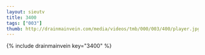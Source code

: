 ```yaml
--- 
layout: sieutv
title: 3400
tags: ["003"]
thumb: http://drainmainvein.com/media/videos/tmb/000/003/400/player.jpg
---
```

{% include drainmainvein key="3400" %} 

